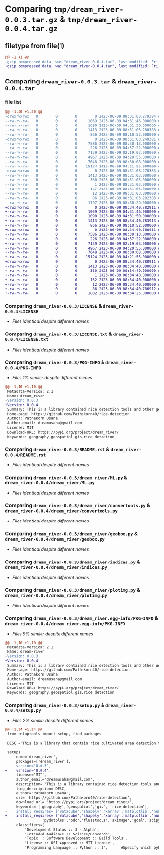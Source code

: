# Comparing `tmp/dream_river-0.0.3.tar.gz` & `tmp/dream_river-0.0.4.tar.gz`

## filetype from file(1)

```diff
@@ -1 +1 @@
-gzip compressed data, was "dream_river-0.0.3.tar", last modified: Fri Jun  9 08:31:03 2023, max compression
+gzip compressed data, was "dream_river-0.0.4.tar", last modified: Fri Jun  9 08:34:40 2023, max compression
```

## Comparing `dream_river-0.0.3.tar` & `dream_river-0.0.4.tar`

### file list

```diff
@@ -1,20 +1,20 @@
-drwxrwxrwx   0        0        0        0 2023-06-09 08:31:03.279384 dream_river-0.0.3/
--rw-rw-rw-   0        0        0     1069 2023-06-09 04:31:46.000000 dream_river-0.0.3/LICENSE
--rw-rw-rw-   0        0        0     1090 2023-06-09 04:31:50.000000 dream_river-0.0.3/LICENSE.txt
--rw-rw-rw-   0        0        0     1413 2023-06-09 08:31:03.280383 dream_river-0.0.3/PKG-INFO
--rw-rw-rw-   0        0        0      866 2023-06-09 08:10:52.000000 dream_river-0.0.3/README.rst
-drwxrwxrwx   0        0        0        0 2023-06-09 08:31:03.249381 dream_river-0.0.3/dream_river/
--rw-rw-rw-   0        0        0     7586 2023-06-09 08:30:13.000000 dream_river-0.0.3/dream_river/ML.py
--rw-rw-rw-   0        0        0      226 2023-06-09 04:57:22.000000 dream_river-0.0.3/dream_river/__init__.py
--rw-rw-rw-   0        0        0     7139 2023-06-09 02:19:03.000000 dream_river-0.0.3/dream_river/convertools.py
--rw-rw-rw-   0        0        0     4967 2023-06-09 04:20:55.000000 dream_river-0.0.3/dream_river/geobox.py
--rw-rw-rw-   0        0        0     7648 2023-06-09 08:30:08.000000 dream_river-0.0.3/dream_river/indices.py
--rw-rw-rw-   0        0        0    15124 2023-06-09 04:21:55.000000 dream_river-0.0.3/dream_river/plotimg.py
-drwxrwxrwx   0        0        0        0 2023-06-09 08:31:03.278383 dream_river-0.0.3/dream_river.egg-info/
--rw-rw-rw-   0        0        0     1413 2023-06-09 08:31:03.000000 dream_river-0.0.3/dream_river.egg-info/PKG-INFO
--rw-rw-rw-   0        0        0      360 2023-06-09 08:31:03.000000 dream_river-0.0.3/dream_river.egg-info/SOURCES.txt
--rw-rw-rw-   0        0        0        1 2023-06-09 08:31:03.000000 dream_river-0.0.3/dream_river.egg-info/dependency_links.txt
--rw-rw-rw-   0        0        0      147 2023-06-09 08:31:03.000000 dream_river-0.0.3/dream_river.egg-info/requires.txt
--rw-rw-rw-   0        0        0       12 2023-06-09 08:31:03.000000 dream_river-0.0.3/dream_river.egg-info/top_level.txt
--rw-rw-rw-   0        0        0       86 2023-06-09 08:31:03.282383 dream_river-0.0.3/setup.cfg
--rw-rw-rw-   0        0        0     1797 2023-06-09 08:30:29.000000 dream_river-0.0.3/setup.py
+drwxrwxrwx   0        0        0        0 2023-06-09 08:34:40.782911 dream_river-0.0.4/
+-rw-rw-rw-   0        0        0     1069 2023-06-09 04:31:46.000000 dream_river-0.0.4/LICENSE
+-rw-rw-rw-   0        0        0     1090 2023-06-09 04:31:50.000000 dream_river-0.0.4/LICENSE.txt
+-rw-rw-rw-   0        0        0     1413 2023-06-09 08:34:40.783913 dream_river-0.0.4/PKG-INFO
+-rw-rw-rw-   0        0        0      866 2023-06-09 08:10:52.000000 dream_river-0.0.4/README.rst
+drwxrwxrwx   0        0        0        0 2023-06-09 08:34:40.760911 dream_river-0.0.4/dream_river/
+-rw-rw-rw-   0        0        0     7586 2023-06-09 08:30:13.000000 dream_river-0.0.4/dream_river/ML.py
+-rw-rw-rw-   0        0        0      226 2023-06-09 04:57:22.000000 dream_river-0.0.4/dream_river/__init__.py
+-rw-rw-rw-   0        0        0     7139 2023-06-09 02:19:03.000000 dream_river-0.0.4/dream_river/convertools.py
+-rw-rw-rw-   0        0        0     4967 2023-06-09 04:20:55.000000 dream_river-0.0.4/dream_river/geobox.py
+-rw-rw-rw-   0        0        0     7648 2023-06-09 08:30:08.000000 dream_river-0.0.4/dream_river/indices.py
+-rw-rw-rw-   0        0        0    15124 2023-06-09 04:21:55.000000 dream_river-0.0.4/dream_river/plotimg.py
+drwxrwxrwx   0        0        0        0 2023-06-09 08:34:40.780911 dream_river-0.0.4/dream_river.egg-info/
+-rw-rw-rw-   0        0        0     1413 2023-06-09 08:34:40.000000 dream_river-0.0.4/dream_river.egg-info/PKG-INFO
+-rw-rw-rw-   0        0        0      360 2023-06-09 08:34:40.000000 dream_river-0.0.4/dream_river.egg-info/SOURCES.txt
+-rw-rw-rw-   0        0        0        1 2023-06-09 08:34:40.000000 dream_river-0.0.4/dream_river.egg-info/dependency_links.txt
+-rw-rw-rw-   0        0        0      152 2023-06-09 08:34:40.000000 dream_river-0.0.4/dream_river.egg-info/requires.txt
+-rw-rw-rw-   0        0        0       12 2023-06-09 08:34:40.000000 dream_river-0.0.4/dream_river.egg-info/top_level.txt
+-rw-rw-rw-   0        0        0       86 2023-06-09 08:34:40.786912 dream_river-0.0.4/setup.cfg
+-rw-rw-rw-   0        0        0     1802 2023-06-09 08:34:25.000000 dream_river-0.0.4/setup.py
```

### Comparing `dream_river-0.0.3/LICENSE` & `dream_river-0.0.4/LICENSE`

 * *Files identical despite different names*

### Comparing `dream_river-0.0.3/LICENSE.txt` & `dream_river-0.0.4/LICENSE.txt`

 * *Files identical despite different names*

### Comparing `dream_river-0.0.3/PKG-INFO` & `dream_river-0.0.4/PKG-INFO`

 * *Files 1% similar despite different names*

```diff
@@ -1,10 +1,10 @@
 Metadata-Version: 2.1
 Name: dream_river
-Version: 0.0.3
+Version: 0.0.4
 Summary: This is a library contained rice detection tools and other geospatial tools for jupyter environment on sphere.gistda.or.th in part of Data Cube
 Home-page: https://github.com/Pathakorn40/rice-detection
 Author: Pathakorn Usaha
 Author-email: dreamusaha@gmail.com
 License: MIT
 Download-URL: https://pypi.org/project/dream_river/
 Keywords: geography,geospatiol,gis,rice detection
```

### Comparing `dream_river-0.0.3/README.rst` & `dream_river-0.0.4/README.rst`

 * *Files identical despite different names*

### Comparing `dream_river-0.0.3/dream_river/ML.py` & `dream_river-0.0.4/dream_river/ML.py`

 * *Files identical despite different names*

### Comparing `dream_river-0.0.3/dream_river/convertools.py` & `dream_river-0.0.4/dream_river/convertools.py`

 * *Files identical despite different names*

### Comparing `dream_river-0.0.3/dream_river/geobox.py` & `dream_river-0.0.4/dream_river/geobox.py`

 * *Files identical despite different names*

### Comparing `dream_river-0.0.3/dream_river/indices.py` & `dream_river-0.0.4/dream_river/indices.py`

 * *Files identical despite different names*

### Comparing `dream_river-0.0.3/dream_river/plotimg.py` & `dream_river-0.0.4/dream_river/plotimg.py`

 * *Files identical despite different names*

### Comparing `dream_river-0.0.3/dream_river.egg-info/PKG-INFO` & `dream_river-0.0.4/dream_river.egg-info/PKG-INFO`

 * *Files 9% similar despite different names*

```diff
@@ -1,10 +1,10 @@
 Metadata-Version: 2.1
 Name: dream-river
-Version: 0.0.3
+Version: 0.0.4
 Summary: This is a library contained rice detection tools and other geospatial tools for jupyter environment on sphere.gistda.or.th in part of Data Cube
 Home-page: https://github.com/Pathakorn40/rice-detection
 Author: Pathakorn Usaha
 Author-email: dreamusaha@gmail.com
 License: MIT
 Download-URL: https://pypi.org/project/dream_river/
 Keywords: geography,geospatiol,gis,rice detection
```

### Comparing `dream_river-0.0.3/setup.py` & `dream_river-0.0.4/setup.py`

 * *Files 2% similar despite different names*

```diff
@@ -1,24 +1,24 @@
 from setuptools import setup, find_packages
 
 DESC ='This is a library that contain rice cultivated area detection tools and other geospatial tools for jupyter environment on https://sphere.gistda.or.th/ in part of Data Cube. Thus, you needs go to sphere.gistda (https://sphere.gistda.or.th/) and register the account to access jupyter lab environment interactively from a browser.'
 
 setup(
     name='dream_river',
     packages=['dream_river'],
-    version='0.0.3',
+    version='0.0.4',
     license='MIT',
     author_email='dreamusaha@gmail.com',
     description= 'This is a library contained rice detection tools and other geospatial tools for jupyter environment on sphere.gistda.or.th in part of Data Cube',
     long_description= DESC,
     author='Pathakorn Usaha',
     url= 'https://github.com/Pathakorn40/rice-detection',
     download_url= 'https://pypi.org/project/dream_river/',
     keywords= ['geography','geospatiol','gis', 'rice detection'],
-    install_requires= ['datacube','shapely','xarray','matplotlib','numpy','geopandas','dea_tools','sklearn',
+    install_requires= ['datacube','shapely','xarray','matplotlib','numpy','geopandas','dea_tools','scikit-learn',
                 'pydotplus','odc','flusstools','skimage','gdal','scipy','math','folium','json','odc.ui','os','odc.io'],
     classifiers=[
         'Development Status :: 3 - Alpha',
         'Intended Audience :: Science/Research',
         'Topic :: Software Development :: Build Tools',
         'License :: OSI Approved :: MIT License',  
         'Programming Language :: Python :: 3',      #Specify which pyhton versions that you want to support
```

